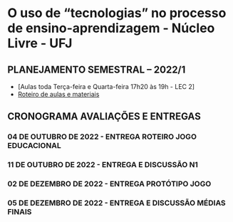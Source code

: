 # O uso de “tecnologias” no processo de ensino-aprendizagem - Núcleo Livre - UFJ

## PLANEJAMENTO SEMESTRAL – 2022/1

- [Aulas toda Terça-feira e Quarta-feira 17h20 às 19h - LEC 2]
- [Roteiro de aulas e materiais](documentos/roteiro.md)


##  CRONOGRAMA AVALIAÇÕES E ENTREGAS

### 04 DE OUTUBRO DE 2022 - ENTREGA ROTEIRO JOGO EDUCACIONAL
### 11 DE OUTUBRO DE 2022 - ENTREGA E DISCUSSÃO N1
### 02 DE DEZEMBRO DE 2022 - ENTREGA PROTÓTIPO JOGO
### 05 DE DEZEMBRO DE 2022 - ENTREGA E DISCUSSÃO MÉDIAS FINAIS
